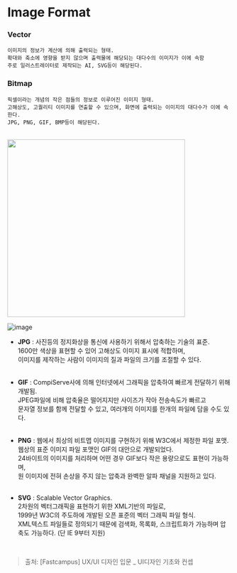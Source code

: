 # Image Format

### Vector
```
이미지의 정보가 계산에 의해 출력되는 형태.
확대와 축소에 영향을 받지 않으며 출력물에 해당되는 대다수의 이미지가 이에 속함
주로 일러스트레이터로 제작되는 AI, SVG등이 해당된다.
```

### Bitmap
```
픽셀이라는 개념의 작은 점들의 정보로 이루어진 이미지 형태.
고해상도, 고퀄리티 이미지를 연출할 수 있으며, 화면에 출력되는 이미지의 대다수가 이에 속한다.
JPG, PNG, GIF, BMP등이 해당된다.
```
<br>

<img src="https://github.com/ya-chae/yachae/blob/master/Study/Image/Vector_bitmap.png" width="400">

![image](https://github.com/ya-chae/yachae/blob/master/Study/Image/Vector_bitmap.png)

- **JPG** : 사진등의 정지화상을 통신에 사용하기 위해서 압축하는 기술의 표준.<br>
1600만 색상을 표현할 수 있어 고해상도 이미지 표시에 적합하며,<br>
이미지를 제작하는 사람이 이미지의 질과 파일의 크기를 조절할 수 있다.
<br><br>

- **GIF** : CompiServe사에 의해 인터넷에서 그래픽을 압축하여 빠르게 전달하기 위해 개발됨.<br>
JPEG파일에 비해 압축율은 떨어지지만 사이즈가 작아 전송속도가 빠르고<br>
문자열 정보를 함께 전달할 수 있고, 여러개의 이미지를 한개의 파일에 담을 수도 있다.
<br><br>

- **PNG** : 웹에서 최상의 비트맵 이미지를 구현하기 위해 W3C에서 제정한 파일 포맷.<br>
웹상의 표준 이미지 파일 포맷인 GIF의 대안으로 개발되었다.<br>
24바이트의 이미지를 처리하며 어떤 경우 GIF보다 작은 용량으로도 표현이 가능하며,<br>
원 이미지에 전혀 손상을 주지 않는 압축과 완벽한 알파 채널을 지원하고 있다.
<br><br>

- **SVG** : Scalable Vector Graphics.<br>
2차원의 벡터그래픽을 표현하기 위한 XML기반의 파일로,<br>
1999년 W3C의 주도하에 개발된 오픈 표준의 벡터 그래픽 파일 형식.<br>
XML텍스트 파일들로 정의되기 때문에 검색화, 목록화, 스크립트화가 가능하며 압축도 가능하다. (단 IE 9부터 지원)
<br>

> 출처: [Fastcampus] UX/UI 디자인 입문 _ UI디자인 기초와 컨셉
